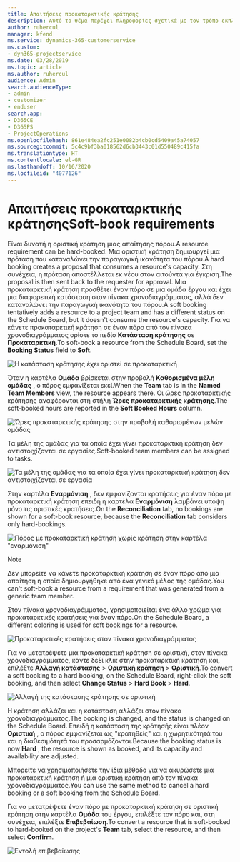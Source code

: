 ```yaml
---
title: Απαιτήσεις προκαταρκτικής κράτησης
description: Αυτό το θέμα παρέχει πληροφορίες σχετικά με τον τρόπο εκπλήρωσης των απαιτήσεων προκαταρκτικής κράτησης.
author: ruhercul
manager: kfend
ms.service: dynamics-365-customerservice
ms.custom:
- dyn365-projectservice
ms.date: 03/28/2019
ms.topic: article
ms.author: ruhercul
audience: Admin
search.audienceType:
- admin
- customizer
- enduser
search.app:
- D365CE
- D365PS
- ProjectOperations
ms.openlocfilehash: 861e484ea2fc251e0082b4cb0cd5409a45a74057
ms.sourcegitcommit: 5c4c9bf3ba018562d6cb3443c01d550489c415fa
ms.translationtype: HT
ms.contentlocale: el-GR
ms.lasthandoff: 10/16/2020
ms.locfileid: "4077126"
---
```

# <a name="soft-book-requirements"></a><span data-ttu-id="3ab37-103">Απαιτήσεις προκαταρκτικής κράτησης</span><span class="sxs-lookup"><span data-stu-id="3ab37-103">Soft-book requirements</span></span>

<span data-ttu-id="3ab37-104">Είναι δυνατή η οριστική κράτηση μιας απαίτησης πόρου.</span><span class="sxs-lookup"><span data-stu-id="3ab37-104">A resource requirement can be hard-booked.</span></span> <span data-ttu-id="3ab37-105">Μια οριστική κράτηση δημιουργεί μια πρόταση που καταναλώνει την παραγωγική ικανότητα του πόρου.</span><span class="sxs-lookup"><span data-stu-id="3ab37-105">A hard booking creates a proposal that consumes a resource's capacity.</span></span> <span data-ttu-id="3ab37-106">Στη συνέχεια, η πρόταση αποστέλλεται εκ νέου στον αιτούντα για έγκριση.</span><span class="sxs-lookup"><span data-stu-id="3ab37-106">The proposal is then sent back to the requester for approval.</span></span> <span data-ttu-id="3ab37-107">Μια προκαταρκτική κράτηση προσθέτει έναν πόρο σε μια ομάδα έργου και έχει μια διαφορετική κατάσταση στον πίνακα χρονοδιαγράμματος, αλλά δεν καταναλώνει την παραγωγική ικανότητα του πόρου.</span><span class="sxs-lookup"><span data-stu-id="3ab37-107">A soft booking tentatively adds a resource to a project team and has a different status on the Schedule Board, but it doesn't consume the resource's capacity.</span></span> <span data-ttu-id="3ab37-108">Για να κάνετε προκαταρκτική κράτηση σε έναν πόρο από τον πίνακα χρονοδιαγράμματος ορίστε το πεδίο **Κατάσταση κράτησης** σε **Προκαταρκτική**.</span><span class="sxs-lookup"><span data-stu-id="3ab37-108">To soft-book a resource from the Schedule Board, set the **Booking Status** field to **Soft**.</span></span>

![Η κατάσταση κράτησης έχει οριστεί σε προκαταρκτική](media/Resource-Management-image77.png)

<span data-ttu-id="3ab37-110">Όταν η καρτέλα **Ομάδα** βρίσκεται στην προβολή **Καθορισμένα μέλη ομάδας** , ο πόρος εμφανίζεται εκεί.</span><span class="sxs-lookup"><span data-stu-id="3ab37-110">When the **Team** tab is in the **Named Team Members** view, the resource appears there.</span></span> <span data-ttu-id="3ab37-111">Οι ώρες προκαταρκτικής κράτησης αναφέρονται στη στήλη **Ώρες προκαταρκτικής κράτησης**.</span><span class="sxs-lookup"><span data-stu-id="3ab37-111">The soft-booked hours are reported in the **Soft Booked Hours** column.</span></span>

![Ώρες προκαταρκτικής κράτησης στην προβολή καθορισμένων μελών ομάδας](media/Resource-Management-image78.png)

<span data-ttu-id="3ab37-113">Τα μέλη της ομάδας για τα οποία έχει γίνει προκαταρκτική κράτηση δεν αντιστοιχίζονται σε εργασίες.</span><span class="sxs-lookup"><span data-stu-id="3ab37-113">Soft-booked team members can be assigned to tasks.</span></span>

![Τα μέλη της ομάδας για τα οποία έχει γίνει προκαταρκτική κράτηση δεν αντιστοιχίζονται σε εργασία](media/Resource-Management-image79.png)

<span data-ttu-id="3ab37-115">Στην καρτέλα **Εναρμόνιση** , δεν εμφανίζονται κρατήσεις για έναν πόρο με προκαταρκτική κράτηση επειδή η καρτέλα **Εναρμόνιση** λαμβάνει υπόψη μόνο τις οριστικές κρατήσεις.</span><span class="sxs-lookup"><span data-stu-id="3ab37-115">On the **Reconciliation** tab, no bookings are shown for a soft-book resource, because the **Reconciliation** tab considers only hard-bookings.</span></span>

![Πόρος με προκαταρκτική κράτηση χωρίς κράτηση στην καρτέλα "εναρμόνιση"](media/Resource-Management-image80.png)

> [!NOTE]
> <span data-ttu-id="3ab37-117">Δεν μπορείτε να κάνετε προκαταρκτική κράτηση σε έναν πόρο από μια απαίτηση η οποία δημιουργήθηκε από ένα γενικό μέλος της ομάδας.</span><span class="sxs-lookup"><span data-stu-id="3ab37-117">You can't soft-book a resource from a requirement that was generated from a generic team member.</span></span>

<span data-ttu-id="3ab37-118">Στον πίνακα χρονοδιαγράμματος, χρησιμοποιείται ένα άλλο χρώμα για προκαταρκτικές κρατήσεις για έναν πόρο.</span><span class="sxs-lookup"><span data-stu-id="3ab37-118">On the Schedule Board, a different coloring is used for soft bookings for a resource.</span></span>

![Προκαταρκτικές κρατήσεις στον πίνακα χρονοδιαγράμματος](media/Resource-Management-image81.png)

<span data-ttu-id="3ab37-120">Για να μετατρέψετε μια προκαταρκτική κράτηση σε οριστική, στον πίνακα χρονοδιαγράμματος, κάντε δεξί κλικ στην προκαταρκτική κράτηση και, επιλέξτε **Αλλαγή κατάστασης** \> **Οριστική κράτηση** \> **Οριστική**.</span><span class="sxs-lookup"><span data-stu-id="3ab37-120">To convert a soft booking to a hard booking, on the Schedule Board, right-click the soft booking, and then select **Change Status** \> **Hard Book** \> **Hard**.</span></span>

![Αλλαγή της κατάστασης κράτησης σε οριστική](media/Resource-Management-image82.png)

<span data-ttu-id="3ab37-122">Η κράτηση αλλάζει και η κατάσταση αλλάζει στον πίνακα χρονοδιαγράμματος.</span><span class="sxs-lookup"><span data-stu-id="3ab37-122">The booking is changed, and the status is changed on the Schedule Board.</span></span> <span data-ttu-id="3ab37-123">Επειδή η κατάσταση της κράτησής είναι πλέον **Οριστική** , ο πόρος εμφανίζεται ως "κρατηθείς" και η χωρητικότητά του και η διαθεσιμότητά του προσαρμόζονται.</span><span class="sxs-lookup"><span data-stu-id="3ab37-123">Because the booking status is now **Hard** , the resource is shown as booked, and its capacity and availability are adjusted.</span></span>

<span data-ttu-id="3ab37-124">Μπορείτε να χρησιμοποιήσετε την ίδια μέθοδο για να ακυρώσετε μια προκαταρκτική κράτηση ή μια οριστική κράτηση από τον πίνακα χρονοδιαγράμματος.</span><span class="sxs-lookup"><span data-stu-id="3ab37-124">You can use the same method to cancel a hard booking or a soft booking from the Schedule Board.</span></span>

<span data-ttu-id="3ab37-125">Για να μετατρέψετε έναν πόρο με προκαταρκτική κράτηση σε οριστική κράτηση στην καρτέλα **Ομάδα** του έργου, επιλέξτε τον πόρο και, στη συνέχεια, επιλέξτε **Επιβεβαίωση**.</span><span class="sxs-lookup"><span data-stu-id="3ab37-125">To convert a resource that is soft-booked to hard-booked on the project's **Team** tab, select the resource, and then select **Confirm**.</span></span>

![Εντολή επιβεβαίωσης](media/Resource-Management-image83.png)

